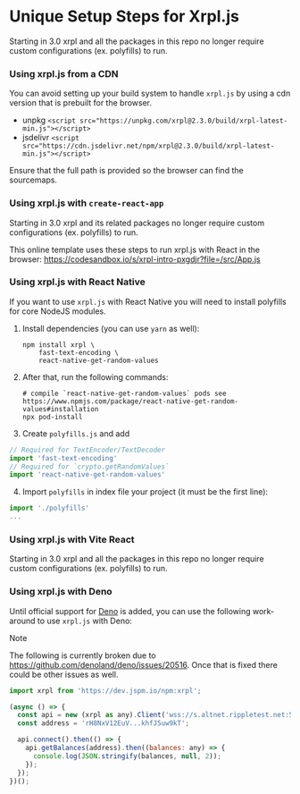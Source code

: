 # Unique Setup Steps for Xrpl.js

Starting in 3.0 xrpl and all the packages in this repo no longer require custom configurations (ex. polyfills) to run.

### Using xrpl.js from a CDN

You can avoid setting up your build system to handle `xrpl.js` by using a cdn version that is prebuilt for the browser.

- unpkg `<script src="https://unpkg.com/xrpl@2.3.0/build/xrpl-latest-min.js"></script>`
- jsdelivr `<script src="https://cdn.jsdelivr.net/npm/xrpl@2.3.0/build/xrpl-latest-min.js"></script>`

Ensure that the full path is provided so the browser can find the sourcemaps.

### Using xrpl.js with `create-react-app`

Starting in 3.0 xrpl and its related packages no longer require custom configurations (ex. polyfills) to run.

This online template uses these steps to run xrpl.js with React in the browser:
https://codesandbox.io/s/xrpl-intro-pxgdjr?file=/src/App.js

### Using xrpl.js with React Native

If you want to use `xrpl.js` with React Native you will need to install polyfills for core NodeJS modules.

1. Install dependencies (you can use `yarn` as well):

   ```shell
   npm install xrpl \
       fast-text-encoding \
       react-native-get-random-values
   ```

2. After that, run the following commands:

   ```shell
   # compile `react-native-get-random-values` pods see https://www.npmjs.com/package/react-native-get-random-values#installation
   npx pod-install
   ```
   
3. Create `polyfills.js` and add

```javascript
// Required for TextEncoder/TextDecoder
import 'fast-text-encoding'
// Required for `crypto.getRandomValues`
import 'react-native-get-random-values'
```

4. Import `polyfills` in index file your project (it must be the first line):

```javascript
import './polyfills'
...
```

### Using xrpl.js with Vite React

Starting in 3.0 xrpl and all the packages in this repo no longer require custom configurations (ex. polyfills) to run.

### Using xrpl.js with Deno

Until official support for [Deno](https://deno.land) is added, you can use the following work-around to use `xrpl.js` with Deno:

> [!NOTE]
> The following is currently broken due to https://github.com/denoland/deno/issues/20516.
> Once that is fixed there could be other issues as well.

```javascript
import xrpl from 'https://dev.jspm.io/npm:xrpl';

(async () => {
  const api = new (xrpl as any).Client('wss://s.altnet.rippletest.net:51233');
  const address = 'rH8NxV12EuV...khfJ5uw9kT';

  api.connect().then(() => {
    api.getBalances(address).then((balances: any) => {
      console.log(JSON.stringify(balances, null, 2));
    });
  });
})();
```
